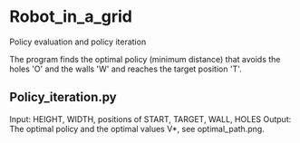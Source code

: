 # Robot_in_a_grid
Policy evaluation and policy iteration 

The program finds the optimal policy (minimum distance) that avoids the holes 'O' and the walls 'W' and reaches the target position 'T'. 

Policy_iteration.py
-------------------
Input: HEIGHT, WIDTH, positions of START, TARGET, WALL, HOLES
Output: The optimal policy and the optimal values V*, see optimal_path.png.


